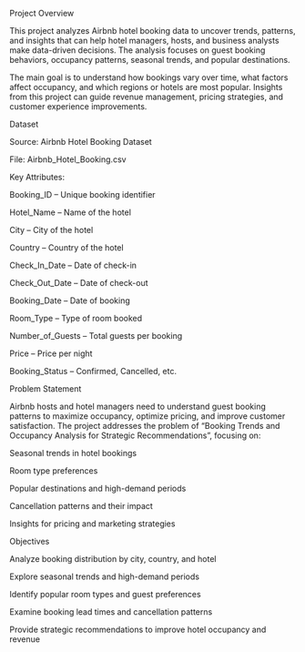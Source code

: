 Project Overview

This project analyzes Airbnb hotel booking data to uncover trends, patterns, and insights that can help hotel managers, hosts, and business analysts make data-driven decisions. The analysis focuses on guest booking behaviors, occupancy patterns, seasonal trends, and popular destinations.

The main goal is to understand how bookings vary over time, what factors affect occupancy, and which regions or hotels are most popular. Insights from this project can guide revenue management, pricing strategies, and customer experience improvements.

Dataset

Source: Airbnb Hotel Booking Dataset

File: Airbnb_Hotel_Booking.csv

Key Attributes:

Booking_ID – Unique booking identifier

Hotel_Name – Name of the hotel

City – City of the hotel

Country – Country of the hotel

Check_In_Date – Date of check-in

Check_Out_Date – Date of check-out

Booking_Date – Date of booking

Room_Type – Type of room booked

Number_of_Guests – Total guests per booking

Price – Price per night

Booking_Status – Confirmed, Cancelled, etc.

Problem Statement

Airbnb hosts and hotel managers need to understand guest booking patterns to maximize occupancy, optimize pricing, and improve customer satisfaction. The project addresses the problem of “Booking Trends and Occupancy Analysis for Strategic Recommendations”, focusing on:

Seasonal trends in hotel bookings

Room type preferences

Popular destinations and high-demand periods

Cancellation patterns and their impact

Insights for pricing and marketing strategies

Objectives

Analyze booking distribution by city, country, and hotel

Explore seasonal trends and high-demand periods

Identify popular room types and guest preferences

Examine booking lead times and cancellation patterns

Provide strategic recommendations to improve hotel occupancy and revenue
